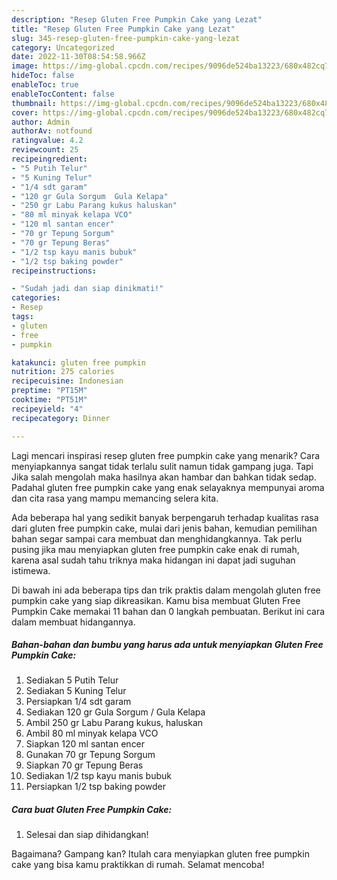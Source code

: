 ```yaml
---
description: "Resep Gluten Free Pumpkin Cake yang Lezat"
title: "Resep Gluten Free Pumpkin Cake yang Lezat"
slug: 345-resep-gluten-free-pumpkin-cake-yang-lezat
category: Uncategorized
date: 2022-11-30T08:54:58.966Z
image: https://img-global.cpcdn.com/recipes/9096de524ba13223/680x482cq70/gluten-free-pumpkin-cake-foto-resep-utama.jpg
hideToc: false
enableToc: true
enableTocContent: false
thumbnail: https://img-global.cpcdn.com/recipes/9096de524ba13223/680x482cq70/gluten-free-pumpkin-cake-foto-resep-utama.jpg
cover: https://img-global.cpcdn.com/recipes/9096de524ba13223/680x482cq70/gluten-free-pumpkin-cake-foto-resep-utama.jpg
author: Admin
authorAv: notfound
ratingvalue: 4.2
reviewcount: 25
recipeingredient:
- "5 Putih Telur"
- "5 Kuning Telur"
- "1/4 sdt garam"
- "120 gr Gula Sorgum  Gula Kelapa"
- "250 gr Labu Parang kukus haluskan"
- "80 ml minyak kelapa VCO"
- "120 ml santan encer"
- "70 gr Tepung Sorgum"
- "70 gr Tepung Beras"
- "1/2 tsp kayu manis bubuk"
- "1/2 tsp baking powder"
recipeinstructions:

- "Sudah jadi dan siap dinikmati!"
categories:
- Resep
tags:
- gluten
- free
- pumpkin

katakunci: gluten free pumpkin 
nutrition: 275 calories
recipecuisine: Indonesian
preptime: "PT15M"
cooktime: "PT51M"
recipeyield: "4"
recipecategory: Dinner

---
```



Lagi mencari inspirasi resep gluten free pumpkin cake yang menarik? Cara menyiapkannya sangat tidak terlalu sulit namun tidak gampang juga. Tapi Jika salah mengolah maka hasilnya akan hambar dan bahkan tidak sedap. Padahal gluten free pumpkin cake yang enak selayaknya mempunyai aroma dan cita rasa yang mampu memancing selera kita.




Ada beberapa hal yang sedikit banyak berpengaruh terhadap kualitas rasa dari gluten free pumpkin cake, mulai dari jenis bahan, kemudian pemilihan bahan segar sampai cara membuat dan menghidangkannya. Tak perlu pusing jika mau menyiapkan gluten free pumpkin cake enak di rumah, karena asal sudah tahu triknya maka hidangan ini dapat jadi suguhan istimewa.


Di bawah ini ada beberapa tips dan trik praktis dalam mengolah gluten free pumpkin cake yang siap dikreasikan. Kamu bisa membuat Gluten Free Pumpkin Cake memakai 11 bahan dan 0 langkah pembuatan. Berikut ini cara dalam membuat hidangannya.

<!--inarticleads1-->

##### Bahan-bahan dan bumbu yang harus ada untuk menyiapkan Gluten Free Pumpkin Cake:

1. Sediakan 5 Putih Telur
1. Sediakan 5 Kuning Telur
1. Persiapkan 1/4 sdt garam
1. Sediakan 120 gr Gula Sorgum / Gula Kelapa
1. Ambil 250 gr Labu Parang kukus, haluskan
1. Ambil 80 ml minyak kelapa VCO
1. Siapkan 120 ml santan encer
1. Gunakan 70 gr Tepung Sorgum
1. Siapkan 70 gr Tepung Beras
1. Sediakan 1/2 tsp kayu manis bubuk
1. Persiapkan 1/2 tsp baking powder




<!--inarticleads2-->

##### Cara buat Gluten Free Pumpkin Cake:


1. Selesai dan siap dihidangkan!



Bagaimana? Gampang kan? Itulah cara menyiapkan gluten free pumpkin cake yang bisa kamu praktikkan di rumah. Selamat mencoba!
